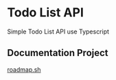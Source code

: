 # Todo List API

Simple Todo List API use Typescript

## Documentation Project

<a href="https://roadmap.sh/projects/todo-list-api">roadmap.sh</a>
